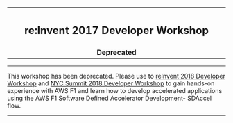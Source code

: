 <table style="width:100%">
  <tr>
    <th width="100%" colspan="5"><h2>re:Invent 2017 Developer Workshop</h2></th>
  </tr>
  <tr>
    <td width="20%" align="center"><b>Deprecated</b></td>
  </tr>
</table>

---------------------------------------

This workshop has been deprecated. Please use to [reInvent 2018 Developer Workshop](https://github.com/awslabs/aws-fpga-app-notes/blob/master/reInvent18_Developer_Workshop/README.md) and [NYC Summit 2018 Developer Workshop](https://github.com/awslabs/aws-fpga-app-notes/blob/master/NYC_Summit18_Developer_Workshop/README.md) to gain hands-on experience  with AWS F1 and learn how to develop accelerated applications using the AWS F1 Software Defined Accelerator Development- SDAccel flow.

---------------------------------------

